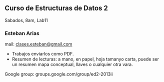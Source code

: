 ## Curso de Estructuras de Datos 2
Sabados, 8am, Lab11

### Esteban Arias
mail: clases.esteban@gmail.com

- Trabajos enviarlos como PDF.
- Resumen de lecturas: a mano, en papel, hoja tamanyo carta, puede ser un resumen
mapa conceptual, llaves o cualquier otra vara.

Google group: groups.google.com/group/ed2-2013ii

